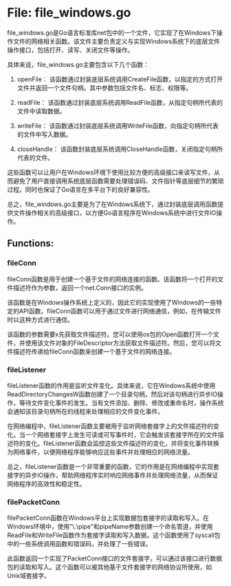 # File: file_windows.go

file_windows.go是Go语言标准库net包中的一个文件，它实现了在Windows下操作文件的网络相关函数。该文件主要负责定义与实现Windows系统下的底层文件操作接口，包括打开、读写、关闭文件等操作。

具体来说，file_windows.go主要包含以下几个函数：

1. openFile：
该函数通过封装底层系统调用CreateFile函数，以指定的方式打开文件并返回一个文件句柄。其中参数包括文件名、标志、权限等。

2. readFile：
该函数通过封装底层系统调用ReadFile函数，从指定句柄所代表的文件中读取数据。

3. writeFile：
该函数通过封装底层系统调用WriteFile函数，向指定句柄所代表的文件中写入数据。

4. closeHandle：
该函数封装底层系统调用CloseHandle函数，关闭指定句柄所代表的文件。

这些函数可以让用户在Windows环境下使用比较方便的高级接口来读写文件，从而避免了用户直接调用系统底层函数需要处理错误码、文件指针等底层细节的繁琐过程。同时也保证了Go语言在多平台下的良好兼容性。

总之，file_windows.go主要是为了在Windows系统下，通过封装底层调用函数提供文件操作相关的高级接口，以方便Go语言程序在Windows系统中进行文件IO操作。

## Functions:

### fileConn

fileConn函数是用于创建一个基于文件的网络连接的函数。该函数将一个打开的文件描述符作为参数，返回一个net.Conn接口的实例。

该函数是在Windows操作系统上定义的，因此它的实现使用了Windows的一些特定的API函数。fileConn函数可以用于通过文件进行网络通信，例如，在传输文件时以这种方式进行通信。

该函数的参数需要x先获取文件描述符。您可以使用os包的Open函数打开一个文件，并使用该文件对象的FileDescriptor方法获取文件描述符。然后，您可以将文件描述符传递给fileConn函数来创建一个基于文件的网络连接。



### fileListener

fileListener函数的作用是监听文件变化。具体来说，它在Windows系统中使用ReadDirectoryChangesW函数创建了一个目录句柄，然后对该句柄进行异步IO操作，等待文件变化事件的发生。当有文件添加、删除、修改或重命名时，操作系统会通知该目录句柄所在的线程来处理相应的文件变化事件。

在网络编程中，fileListener函数主要被用于监听网络套接字上的文件描述符的变化。当一个网络套接字上发生可读或可写事件时，它会触发该套接字所在的文件描述符的变化。fileListener函数会监控这些文件描述符的变化，并将变化事件转换为网络事件，以便网络程序能够响应这些事件并处理相应的网络流量。

总之，fileListener函数是一个非常重要的函数，它的作用是在网络编程中实现套接字的异步IO操作，帮助网络程序实时响应网络事件并处理网络流量，从而保证网络程序的高效性和稳定性。



### filePacketConn

filePacketConn函数在Windows平台上实现数据包套接字的读取和写入。在Windows环境中，使用"\\.\pipe"和pipeName参数创建一个命名管道，并使用ReadFile和WriteFile函数作为套接字读取和写入数据。这个函数使用了syscall包中的一些系统调用函数和错误码，并处理了一些错误。

此函数返回一个实现了PacketConn接口的文件套接字，可以通过该接口进行数据包的读取和写入。这个函数可以被其他基于文件套接字的网络协议所使用，如Unix域套接字。



